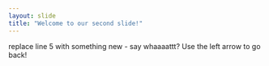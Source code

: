 ```yaml
---
layout: slide
title: "Welcome to our second slide!"
---
```

replace line 5 with something new - say whaaaattt?
Use the left arrow to go back!

